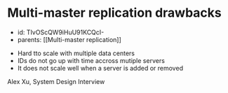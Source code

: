 # Multi-master replication drawbacks
* id: TIvOScQW9iHuU91KCQcI-
* parents: [[Multi-master replication]]

- Hard tto scale with multiple data centers
- IDs do not go up with time accross mutiple servers
- It does not scale well when a server is added or removed

Alex Xu, System Design Interview